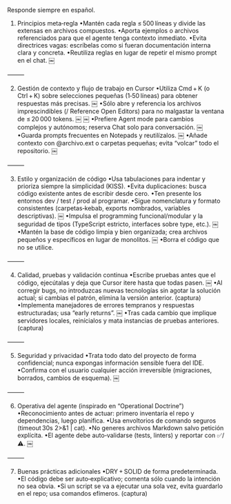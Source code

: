 Responde siempre en español.
1. Principios meta‑regla
•Mantén cada regla ≤ 500 líneas y divide las extensas en archivos compuestos.
•Aporta ejemplos o archivos referenciados para que el agente tenga contexto inmediato.
•Evita directrices vagas: escríbelas como si fueran documentación interna clara y concreta.
•Reutiliza reglas en lugar de repetir el mismo prompt en el chat.  ￼

⸻

2. Gestión de contexto y flujo de trabajo en Cursor
•Utiliza Cmd + K (o Ctrl + K) sobre selecciones pequeñas (1‑50 líneas) para obtener respuestas más precisas.  ￼
•Sólo abre y referencia los archivos imprescindibles (/ Reference Open Editors) para no malgastar la ventana de ≤ 20 000 tokens.  ￼ ￼
•Prefiere Agent mode para cambios complejos y autónomos; reserva Chat solo para conversación.  ￼
•Guarda prompts frecuentes en Notepads y reutilízalos.  ￼
•Añade contexto con @archivo.ext o carpetas pequeñas; evita “volcar” todo el repositorio.  ￼

⸻

3. Estilo y organización de código
•Usa tabulaciones para indentar y prioriza siempre la simplicidad (KISS).
•Evita duplicaciones: busca código existente antes de escribir desde cero.
•Ten presente los entornos dev / test / prod al programar.
•Sigue nomenclatura y formato consistentes (carpetas‑kebab, exports nombrados, variables descriptivas).  ￼
•Impulsa el programming funcional/modular y la seguridad de tipos (TypeScript estricto, interfaces sobre type, etc.).  ￼
•Mantén la base de código limpia y bien organizada; crea archivos pequeños y específicos en lugar de monolitos.  ￼
•Borra el código que no se utilice.

⸻

4. Calidad, pruebas y validación continua
•Escribe pruebas antes que el código, ejecútalas y deja que Cursor itere hasta que todas pasen.  ￼
•Al corregir bugs, no introduzcas nuevas tecnologías sin agotar la solución actual; si cambias el patrón, elimina la versión anterior. (captura)
•Implementa manejadores de errores tempranos y respuestas estructuradas; usa “early returns”.  ￼
•Tras cada cambio que implique servidores locales, reinícialos y mata instancias de pruebas anteriores. (captura)

⸻

5. Seguridad y privacidad
•Trata todo dato del proyecto de forma confidencial; nunca expongas información sensible fuera del IDE.
•Confirma con el usuario cualquier acción irreversible (migraciones, borrados, cambios de esquema).  ￼

⸻

6. Operativa del agente (inspirado en “Operational Doctrine”)
•Reconocimiento antes de actuar: primero inventaría el repo y dependencias, luego planifica.
•Usa envoltorios de comando seguros (timeout 30s <cmd> 2>&1 | cat).
•No generes archivos Markdown salvo petición explícita.
•El agente debe auto‑validarse (tests, linters) y reportar con ✅/⚠️.  ￼

⸻

7. Buenas prácticas adicionales
•DRY + SOLID de forma predeterminada.
•El código debe ser auto‑explicativo; comenta sólo cuando la intención no sea obvia.
•Si un script se va a ejecutar una sola vez, evita guardarlo en el repo; usa comandos efímeros. (captura)